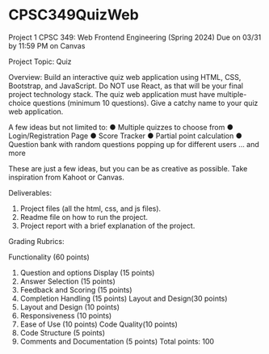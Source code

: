 # CPSC349QuizWeb

Project 1
CPSC 349: Web Frontend Engineering (Spring 2024)
Due on 03/31 by 11:59 PM on Canvas

Project Topic: Quiz

Overview:
Build an interactive quiz web application using HTML, CSS, Bootstrap, and JavaScript. Do NOT
use React, as that will be your final project technology stack. The quiz web application must
have multiple-choice questions (minimum 10 questions). Give a catchy name to your quiz
web application.

A few ideas but not limited to:
● Multiple quizzes to choose from
● Login/Registration Page
● Score Tracker
● Partial point calculation
● Question bank with random questions popping up for different users
… and more

These are just a few ideas, but you can be as creative as possible. Take inspiration from
Kahoot or Canvas.

Deliverables:
1. Project files (all the html, css, and js files).
2. Readme file on how to run the project.
3. Project report with a brief explanation of the project.

Grading Rubrics:

Functionality (60 points)
1. Question and options Display (15 points)
2. Answer Selection (15 points)
3. Feedback and Scoring (15 points)
4. Completion Handling (15 points)
Layout and Design(30 points)
1. Layout and Design (10 points)
2. Responsiveness (10 points)
3. Ease of Use (10 points)
Code Quality(10 points)
1. Code Structure (5 points)
2. Comments and Documentation (5 points)
Total points: 100

